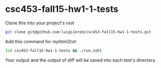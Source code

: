 # csc453-fall15-hw1-1-tests

Clone this into your project's root

```sh
git clone git@github.com:luigiinred/csc453-fall15-hw1-1-tests.git
```

Add this command for myhtml2txt:

```sh
(cd csc453-fall15-hw1-1-tests && ./run.zsh)
```

Your output and the output of diff will be saved into each test's directory.
